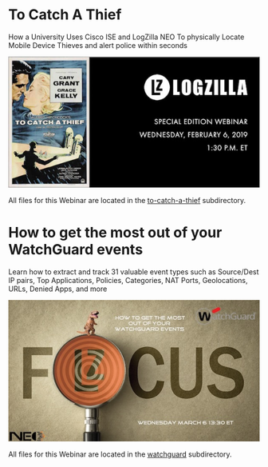 # To Catch A Thief


How a University Uses Cisco ISE and LogZilla NEO To physically Locate Mobile Device Thieves and alert police within seconds

![](to-catch-a-thief/images/tcat-header.jpg)

All files for this Webinar are located in the [to-catch-a-thief](/to-catch-a-thief) subdirectory.

# How to get the most out of your WatchGuard events

Learn how to extract and track 31 valuable event types such as Source/Dest IP pairs, Top Applications, Policies, Categories, NAT Ports, Geolocations, URLs, Denied Apps, and more

![](watchguard/images/focus3-596x335.jpg)

All files for this Webinar are located in the [watchguard](/watchguard) subdirectory.

